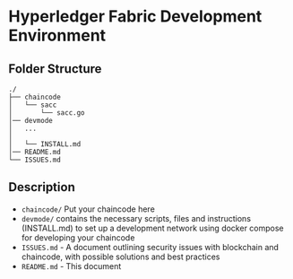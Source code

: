 # Hyperledger Fabric Development Environment

## Folder Structure
```
./
├── chaincode
│   └── sacc
│       └── sacc.go
│── devmode
│   ...
│
│   └── INSTALL.md
│── README.md
└── ISSUES.md
```

## Description
- `chaincode/` Put your chaincode here
- `devmode/` contains the necessary scripts, files and instructions (INSTALL.md) to set up a development network using docker compose for developing your chaincode
- `ISSUES.md` - A document outlining security issues with blockchain and chaincode, with possible solutions and best practices
- `README.md` - This document
